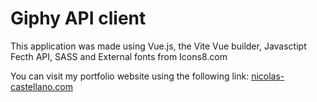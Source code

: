 # Giphy API client

<p>This application was made using Vue.js, the Vite Vue builder, Javasctipt Fecth API, SASS and External fonts from Icons8.com</p>

<p>You can visit my portfolio website using the following link:   
    <a href="https://nicolas-castellano.com/">nicolas-castellano.com</a>
</p>

